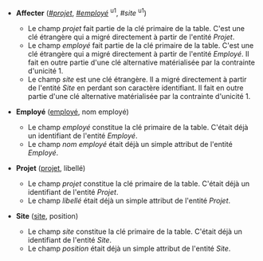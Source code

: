 - **Affecter** (<ins>_#projet_</ins>, <ins>_#employé_</ins> <sup>u1</sup>, _#site_ <sup>u1</sup>)
  - Le champ _projet_ fait partie de la clé primaire de la table. C'est une clé étrangère qui a migré directement à partir de l'entité _Projet_.
  - Le champ _employé_ fait partie de la clé primaire de la table. C'est une clé étrangère qui a migré directement à partir de l'entité _Employé_. Il fait en outre partie d'une clé alternative matérialisée par la contrainte d'unicité 1.
  - Le champ _site_ est une clé étrangère. Il a migré directement à partir de l'entité _Site_ en perdant son caractère identifiant. Il fait en outre partie d'une clé alternative matérialisée par la contrainte d'unicité 1.

- **Employé** (<ins>employé</ins>, nom employé)
  - Le champ _employé_ constitue la clé primaire de la table. C'était déjà un identifiant de l'entité _Employé_.
  - Le champ _nom employé_ était déjà un simple attribut de l'entité _Employé_.

- **Projet** (<ins>projet</ins>, libellé)
  - Le champ _projet_ constitue la clé primaire de la table. C'était déjà un identifiant de l'entité _Projet_.
  - Le champ _libellé_ était déjà un simple attribut de l'entité _Projet_.

- **Site** (<ins>site</ins>, position)
  - Le champ _site_ constitue la clé primaire de la table. C'était déjà un identifiant de l'entité _Site_.
  - Le champ _position_ était déjà un simple attribut de l'entité _Site_.

